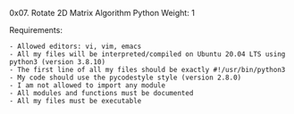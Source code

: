 0x07. Rotate 2D Matrix
Algorithm
Python
 Weight: 1


Requirements:

	- Allowed editors: vi, vim, emacs
	- All my files will be interpreted/compiled on Ubuntu 20.04 LTS using python3 (version 3.8.10)
	- The first line of all my files should be exactly #!/usr/bin/python3
	- My code should use the pycodestyle style (version 2.8.0)
	- I am not allowed to import any module
	- All modules and functions must be documented
	- All my files must be executable
